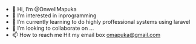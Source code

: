 - 👋 Hi, I’m @OnwellMapuka
- 👀 I’m interested in inprogramming
- 🌱 I’m currently learning to do highly proffessional systems using laravel
- 💞️ I’m looking to collaborate on ...
- 📫 How to reach me Hit my email box omapuka@gmail.com

<!---
OnwellMapuka/OnwellMapuka is a ✨ special ✨ repository because its `README.md` (this file) appears on your GitHub profile.
You can click the Preview link to take a look at your changes.
--->
